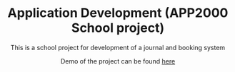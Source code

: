 <h1 align=center>Application Development (APP2000 School project)</h1>
<p align=center>This is a school project for development of a journal and booking system</p>
<p align=center>Demo of the project can be found <a href="https://www.youtube.com/watch?v=tzJjoaSmrpc">here</a></p>
